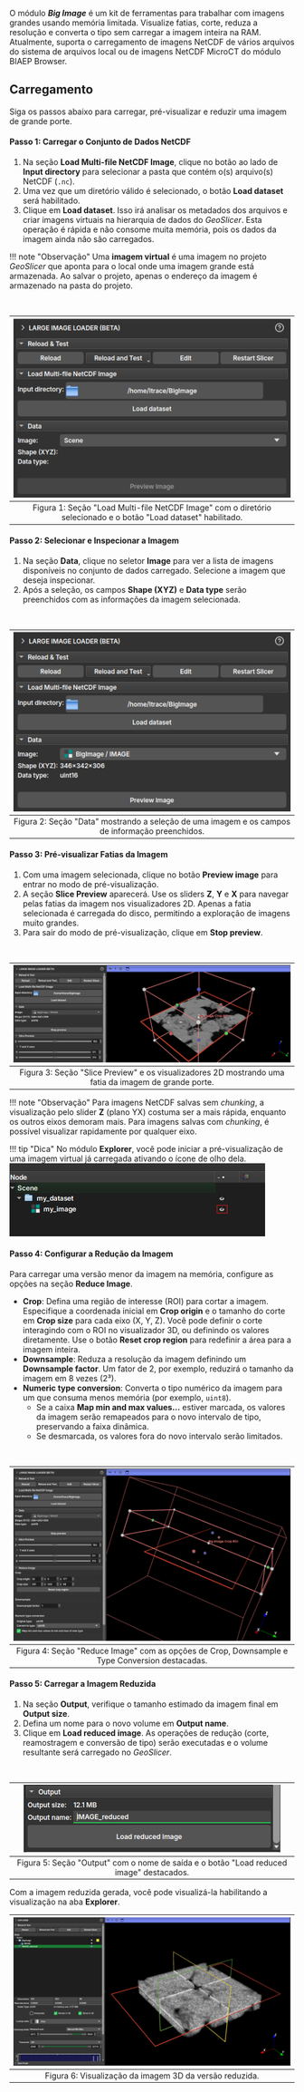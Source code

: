 
O módulo **_Big Image_** é um kit de ferramentas para trabalhar com imagens grandes usando memória limitada. Visualize fatias, corte, reduza a
resolução e converta o tipo sem carregar a imagem inteira na RAM. Atualmente, suporta o carregamento de imagens NetCDF
de vários arquivos do sistema de arquivos local ou de imagens NetCDF MicroCT do módulo BIAEP Browser.

## Carregamento

Siga os passos abaixo para carregar, pré-visualizar e reduzir uma imagem de grande porte.

#### Passo 1: Carregar o Conjunto de Dados NetCDF

1.  Na seção **Load Multi-file NetCDF Image**, clique no botão ao lado de **Input directory** para selecionar a pasta que contém o(s) arquivo(s) NetCDF (`.nc`).
2.  Uma vez que um diretório válido é selecionado, o botão **Load dataset** será habilitado.
3.  Clique em **Load dataset**. Isso irá analisar os metadados dos arquivos e criar imagens virtuais na hierarquia de dados do _GeoSlicer_. Esta operação é rápida e não consome muita memória, pois os dados da imagem ainda não são carregados.

!!! note "Observação"
    Uma **imagem virtual** é uma imagem no projeto _GeoSlicer_ que aponta para o local onde uma imagem grande está armazenada.
    Ao salvar o projeto, apenas o endereço da imagem é armazenado na pasta do projeto.

<br>

| ![Figura 1](../assets/images/LoadBigImage1.png) |
|:-----------------------------------------------:|
| Figura 1: Seção "Load Multi-file NetCDF Image" com o diretório selecionado e o botão "Load dataset" habilitado. |

#### Passo 2: Selecionar e Inspecionar a Imagem

1.  Na seção **Data**, clique no seletor **Image** para ver a lista de imagens disponíveis no conjunto de dados carregado. Selecione a imagem que deseja inspecionar.
2.  Após a seleção, os campos **Shape (XYZ)** e **Data type** serão preenchidos com as informações da imagem selecionada.

<br>


| ![Figura 2](../assets/images/LoadBigImage2.png) |
|:-----------------------------------------------:|
| Figura 2: Seção "Data" mostrando a seleção de uma imagem e os campos de informação preenchidos. |


#### Passo 3: Pré-visualizar Fatias da Imagem

1.  Com uma imagem selecionada, clique no botão **Preview image** para entrar no modo de pré-visualização.
2.  A seção **Slice Preview** aparecerá. Use os sliders **Z**, **Y** e **X** para navegar pelas fatias da imagem nos visualizadores 2D. Apenas a fatia selecionada é carregada do disco, permitindo a exploração de imagens muito grandes.
3.  Para sair do modo de pré-visualização, clique em **Stop preview**.

<br>

| ![Figura 3](../assets/images/LoadBigImage3.png) |
|:-----------------------------------------------:|
| Figura 3: Seção "Slice Preview" e os visualizadores 2D mostrando uma fatia da imagem de grande porte. |

!!! note "Observação"
    Para imagens NetCDF salvas sem *chunking*, a visualização pelo slider **Z** (plano YX) costuma ser a mais rápida, enquanto os outros eixos demoram mais. Para imagens salvas com *chunking*, é possível visualizar rapidamente por qualquer eixo.

!!! tip "Dica"
    No módulo **Explorer**, você pode iniciar a pré-visualização de uma imagem virtual já carregada ativando o ícone de olho dela.
    ![Local do ícone de olho](../assets/images/LoadBigImageEye.png)

#### Passo 4: Configurar a Redução da Imagem

Para carregar uma versão menor da imagem na memória, configure as opções na seção **Reduce Image**.

*   **Crop**: Defina uma região de interesse (ROI) para cortar a imagem. Especifique a coordenada inicial em **Crop origin** e o tamanho do corte em **Crop size** para cada eixo (X, Y, Z). Você pode definir o corte interagindo com o ROI no visualizador 3D, ou definindo os valores diretamente. Use o botão **Reset crop region** para redefinir a área para a imagem inteira.
*   **Downsample**: Reduza a resolução da imagem definindo um **Downsample factor**. Um fator de 2, por exemplo, reduzirá o tamanho da imagem em 8 vezes (2³).
*   **Numeric type conversion**: Converta o tipo numérico da imagem para um que consuma menos memória (por exemplo, `uint8`).
    *   Se a caixa **Map min and max values...** estiver marcada, os valores da imagem serão remapeados para o novo intervalo de tipo, preservando a faixa dinâmica.
    *   Se desmarcada, os valores fora do novo intervalo serão limitados.

<br>


| ![Figura 4](../assets/images/LoadBigImage4.png) |
|:-----------------------------------------------:|
| Figura 4: Seção "Reduce Image" com as opções de Crop, Downsample e Type Conversion destacadas. |

#### Passo 5: Carregar a Imagem Reduzida

1.  Na seção **Output**, verifique o tamanho estimado da imagem final em **Output size**.
2.  Defina um nome para o novo volume em **Output name**.
3.  Clique em **Load reduced image**. As operações de redução (corte, reamostragem e conversão de tipo) serão executadas e o volume resultante será carregado no _GeoSlicer_.

<br>

| ![Figura 5](../assets/images/LoadBigImage5.png) |
|:-----------------------------------------------:|
| Figura 5: Seção "Output" com o nome de saída e o botão "Load reduced image" destacados. |

Com a imagem reduzida gerada, você pode visualizá-la habilitando a visualização na aba **Explorer**.

| ![Figura 6](../assets/images/LoadBigImage6.png) |
|:-----------------------------------------------:|
| Figura 6: Visualização da imagem 3D da versão reduzida. |